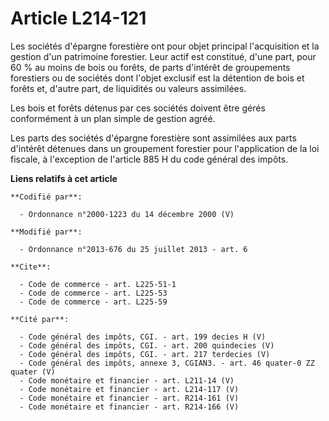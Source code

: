 # Article L214-121

Les sociétés d'épargne forestière ont pour objet principal l'acquisition et la gestion d'un patrimoine forestier. Leur actif
est constitué, d'une part, pour 60 % au moins de bois ou forêts, de parts d'intérêt de groupements forestiers ou de sociétés
dont l'objet exclusif est la détention de bois et forêts et, d'autre part, de liquidités ou valeurs assimilées. 

Les bois et forêts détenus par ces sociétés doivent être gérés conformément à un plan simple de gestion agréé. 

Les parts des sociétés d'épargne forestière sont assimilées aux parts d'intérêt détenues dans un groupement forestier pour
l'application de la loi fiscale, à l'exception de l'article 885 H du code général des impôts.

**Liens relatifs à cet article**

	**Codifié par**:

	  - Ordonnance n°2000-1223 du 14 décembre 2000 (V)

	**Modifié par**:

	  - Ordonnance n°2013-676 du 25 juillet 2013 - art. 6

	**Cite**:

	  - Code de commerce - art. L225-51-1
	  - Code de commerce - art. L225-53
	  - Code de commerce - art. L225-59

	**Cité par**:

	  - Code général des impôts, CGI. - art. 199 decies H (V)
	  - Code général des impôts, CGI. - art. 200 quindecies (V)
	  - Code général des impôts, CGI. - art. 217 terdecies (V)
	  - Code général des impôts, annexe 3, CGIAN3. - art. 46 quater-0 ZZ quater (V)
	  - Code monétaire et financier - art. L211-14 (V)
	  - Code monétaire et financier - art. L214-117 (V)
	  - Code monétaire et financier - art. R214-161 (V)
	  - Code monétaire et financier - art. R214-166 (V)
